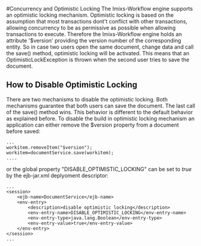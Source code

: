 #Concurrency and Optimistic Locking
The Imixs-Workflow engine supports an optimistic locking mechanism. Optimistic locking is based on the assumption that most transactions dont't conflict with other transactions, allowing concurrency to be as permissive as possible when  allowing transactions to execute. Therefore the Imixs-Workflow engine holds an attribute '$version' providing the version number of the corresponding entity. So in case two users open the same document, change data and call the save() method, optimistic locking will be activated. This means that  an OptimisticLockException is thrown when the second user tries to save the document.
 
## How to Disable Optimistic Locking  
There are two mechanisms to disable the optimistic locking. Both mechanisms guarantee that both users can save the document. The last call of the save() method wins. This behavior  is different to the default behavior as explained before. To disable the build in optimistic locking mechanism an application can either remove the $version property from a document before saved:
 
	...
	workitem.removeItem("$version");
	workitem=documentService.save(workitem);
    ....
 
or the global property "DISABLE_OPTIMISTIC_LOCKING" can be set to _true_ by the ejb-jar.xml deplyoment descriptor:
 
	...
	<session>
		<ejb-name>DocumentService</ejb-name>
		<env-entry>
			<description>disable optimistic locking</description>
			<env-entry-name>DISABLE_OPTIMISTIC_LOCKING</env-entry-name>
			<env-entry-type>java.lang.Boolean</env-entry-type>
			<env-entry-value>true</env-entry-value>
		</env-entry>
	</session>
	...


